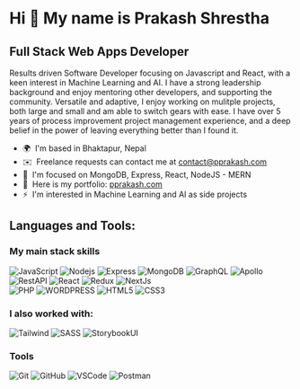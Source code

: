 Hi 👋 My name is Prakash Shrestha
================================

Full Stack Web Apps Developer
------------------

Results driven Software Developer focusing on Javascript and React, with a keen interest in Machine Learning and AI. I have a strong leadership background and enjoy mentoring other developers, and supporting the community. Versatile and adaptive, I enjoy working on mulitple projects, both large and small and am able to switch gears with ease. I have over 5 years of process improvement project management experience, and a deep belief in the power of leaving everything better than I found it.

* 🌍  I'm based in Bhaktapur, Nepal
* ✉️  Freelance requests can contact me at [contact@pprakash.com](mailto:contact@pprakash.com)    
* 🧠  I'm focused on MongoDB, Express, React, NodeJS - MERN
* 🤝  Here is my portfolio: [pprakash.com](https://pprakash.com)
* ⚡  I'm interested in Machine Learning and AI as side projects

## Languages and Tools:

### My main stack skills
![JavaScript](https://img.shields.io/badge/-JavaScript-yellow?style=flat-square&logo=javascript)
![Nodejs](https://img.shields.io/badge/-NodeJS-green?style=flat-square&logo=Node.js)
![Express](https://img.shields.io/badge/-Express-purple?style=flat-square&logo=express)
![MongoDB](https://img.shields.io/badge/-MongoDB-green?style=flat-square&logo=mongodb)
![GraphQL](https://img.shields.io/badge/-GraphQL-pink?style=flat-square&logo=graphql)
![Apollo](https://img.shields.io/badge/-Apollo-blue?style=flat-square&logo=apollo)
![RestAPI](https://img.shields.io/badge/-RestAPI-grey?style=flat-square&logo=restapi)
![React](https://img.shields.io/badge/-ReactJS-blue?style=flat-square&logo=react)
![Redux](https://img.shields.io/badge/Redux-593D88?style=flat-square&logo=redux&logoColor=white)
![NextJs](https://img.shields.io/badge/NextJs-000000?style=flat-square&logo=nextjs&logoColor=white)
<br>
![PHP](https://img.shields.io/badge/-PHP-593D88?style=flat-square&logo=php&logoColor=white)
![WORDPRESS](https://img.shields.io/badge/-WORDPRESS-1572B6?style=flat-square&logo=wordpress&logoColor=white)
![HTML5](https://img.shields.io/badge/-HTML5-E34F26?style=flat-square&logo=html5&logoColor=white)
![CSS3](https://img.shields.io/badge/-CSS3-CC6699?style=flat-square&logo=css3)



### I also worked with:
![Tailwind](https://img.shields.io/badge/Tailwind_CSS-38B2AC?style=flat-square&logo=tailwind-css&logoColor=white)
![SASS](https://img.shields.io/badge/-Sass-CC6699?style=flat-square&logo=sass&logoColor=FFFFFF)
![StorybookUI](https://img.shields.io/badge/-Storybook_UI-blue?style=flat-square&logo=storybookui)

### Tools
![Git](https://img.shields.io/badge/-Git-black?style=flat-square&logo=git)
![GitHub](https://img.shields.io/badge/-GitHub-181717?style=flat-square&logo=github)
![VSCode](https://img.shields.io/badge/-VS_Code-007ACC?style=flat-square&logo=visual-studio-code)
![Postman](https://img.shields.io/badge/-Postman-orange?style=flat-square&logo=postman)

